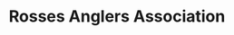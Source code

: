 ---
title: "Rosses Anglers Association"
address: "Fishing Tackle Shop, The Bridge, Dungloe, Donegal"
tel: "+353 (0)74 952 1163"
county: "Donegal"
category: "Angling"
type: "Content"
lat: "54.94742202758789"
lng: "-8.373245239257812"
---